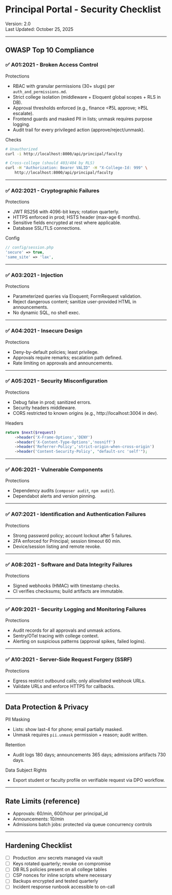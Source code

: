 ﻿# Principal Portal - Security Checklist

Version: 2.0  
Last Updated: October 25, 2025

---

## OWASP Top 10 Compliance

### ✅ A01:2021 - Broken Access Control

Protections
- RBAC with granular permissions (30+ slugs) per `auth_and_permissions.md`.
- Strict college isolation (middleware + Eloquent global scopes + RLS in DB).
- Approval thresholds enforced (e.g., finance <₹5L approve; ≥₹5L escalate).
- Frontend guards and masked PII in lists; unmask requires purpose logging.
- Audit trail for every privileged action (approve/reject/unmask).

Checks
```bash
# Unauthorized
curl -i http://localhost:8000/api/principal/faculty

# Cross-college (should 403/404 by RLS)
curl -H "Authorization: Bearer VALID" -H "X-College-Id: 999" \
	http://localhost:8000/api/principal/faculty
```

---

### ✅ A02:2021 - Cryptographic Failures

Protections
- JWT RS256 with 4096-bit keys; rotation quarterly.
- HTTPS enforced in prod; HSTS header (max-age 6 months).
- Sensitive fields encrypted at rest where applicable.
- Database SSL/TLS connections.

Config
```php
// config/session.php
'secure' => true,
'same_site' => 'lax',
```

---

### ✅ A03:2021 - Injection

Protections
- Parameterized queries via Eloquent; FormRequest validation.
- Reject dangerous content; sanitize user-provided HTML in announcements.
- No dynamic SQL, no shell exec.

---

### ✅ A04:2021 - Insecure Design

Protections
- Deny-by-default policies; least privilege.
- Approvals require remarks; escalation path defined.
- Rate limiting on approvals and announcements.

---

### ✅ A05:2021 - Security Misconfiguration

Protections
- Debug false in prod; sanitized errors.
- Security headers middleware.
- CORS restricted to known origins (e.g., http://localhost:3004 in dev).

Headers
```php
return $next($request)
	->header('X-Frame-Options','DENY')
	->header('X-Content-Type-Options','nosniff')
	->header('Referrer-Policy','strict-origin-when-cross-origin')
	->header('Content-Security-Policy', "default-src 'self'");
```

---

### ✅ A06:2021 - Vulnerable Components

Protections
- Dependency audits (`composer audit`, `npm audit`).
- Dependabot alerts and version pinning.

---

### ✅ A07:2021 - Identification and Authentication Failures

Protections
- Strong password policy; account lockout after 5 failures.
- 2FA enforced for Principal; session timeout 60 min.
- Device/session listing and remote revoke.

---

### ✅ A08:2021 - Software and Data Integrity Failures

Protections
- Signed webhooks (HMAC) with timestamp checks.
- CI verifies checksums; build artifacts are immutable.

---

### ✅ A09:2021 - Security Logging and Monitoring Failures

Protections
- Audit records for all approvals and unmask actions.
- Sentry/OTel tracing with college context.
- Alerting on suspicious patterns (approval spikes, failed logins).

---

### ✅ A10:2021 - Server-Side Request Forgery (SSRF)

Protections
- Egress restrict outbound calls; only allowlisted webhook URLs.
- Validate URLs and enforce HTTPS for callbacks.

---

## Data Protection & Privacy

PII Masking
- Lists: show last-4 for phone; email partially masked.
- Unmask requires `pii.unmask` permission + reason; audit written.

Retention
- Audit logs 180 days; announcements 365 days; admissions artifacts 730 days.

Data Subject Rights
- Export student or faculty profile on verifiable request via DPO workflow.

---

## Rate Limits (reference)
- Approvals: 60/min, 600/hour per principal_id
- Announcements: 10/min
- Admissions batch jobs: protected via queue concurrency controls

---

## Hardening Checklist
- [ ] Production .env secrets managed via vault
- [ ] Keys rotated quarterly; revoke on compromise
- [ ] DB RLS policies present on all college tables
- [ ] CSP nonces for inline scripts where necessary
- [ ] Backups encrypted and tested quarterly
- [ ] Incident response runbook accessible to on-call
